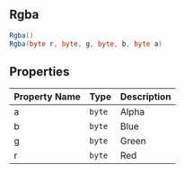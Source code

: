 ## Rgba

```csharp
Rgba()
Rgba(byte r, byte, g, byte, b, byte a)
```



## Properties

| Property Name | Type   | Description |
| ------------- | ------ | ----------- |
| a             | `byte` | Alpha       |
| b             | `byte` | Blue        |
| g             | `byte` | Green       |
| r             | `byte` | Red         |
